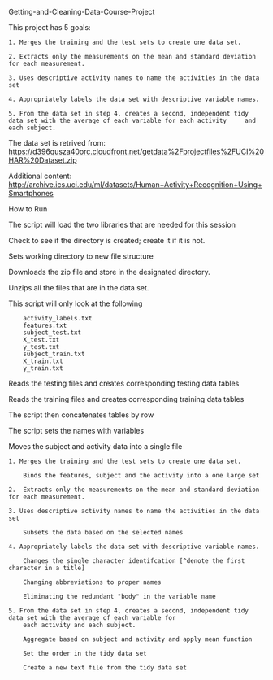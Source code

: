 Getting-and-Cleaning-Data-Course-Project

This project has 5 goals:

    1. Merges the training and the test sets to create one data set.
    
    2. Extracts only the measurements on the mean and standard deviation for each measurement.
    
    3. Uses descriptive activity names to name the activities in the data set
    
    4. Appropriately labels the data set with descriptive variable names.
    
    5. From the data set in step 4, creates a second, independent tidy data set with the average of each variable for each activity     and each subject.
    
The data set is retrived from:
https://d396qusza40orc.cloudfront.net/getdata%2Fprojectfiles%2FUCI%20HAR%20Dataset.zip

Additional content:
http://archive.ics.uci.edu/ml/datasets/Human+Activity+Recognition+Using+Smartphones


How to Run

The script will load the two libraries that are needed for this session

Check to see if the directory is created; create it if it is not.

Sets working directory to new file structure

Downloads the zip file and store in the designated directory.

Unzips all the files that are in the data set.

This script will only look at the following 

        activity_labels.txt
        features.txt
        subject_test.txt
        X_test.txt
        y_test.txt
        subject_train.txt
        X_train.txt
        y_train.txt

Reads the testing files and creates corresponding testing data tables

Reads the training files and creates corresponding training data tables

The script then concatenates tables by row

The script sets the names with variables

Moves the subject and activity data into a single file

	1. Merges the training and the test sets to create one data set.
	
    	Binds the features, subject and the activity into a one large set
    	
	2.  Extracts only the measurements on the mean and standard deviation for each measurement.
    
	3. Uses descriptive activity names to name the activities in the data set
	
		Subsets the data based on the selected names
		
	4. Appropriately labels the data set with descriptive variable names.
	
		Changes the single character identifcation [^denote the first character in a title]
		
		Changing abbreviations to proper names
		
		Eliminating the redundant "body" in the variable name
		
 	5. From the data set in step 4, creates a second, independent tidy data set with the average of each variable for  
    	each activity and each subject.
    	
		Aggregate based on subject and activity and apply mean function
		
		Set the order in the tidy data set
		
		Create a new text file from the tidy data set
		
